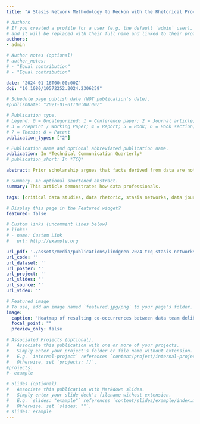 ```yaml
---
title: "A Stasis Network Methodology to Reckon with the Rhetorical Process of Data: How a Data Team Qualified Meaning and Practices"

# Authors
# If you created a profile for a user (e.g. the default `admin` user), write the username (folder name) here 
# and it will be replaced with their full name and linked to their profile.
authors:
- admin

# Author notes (optional)
# author_notes:
# - "Equal contribution"
# - "Equal contribution"

date: "2024-01-16T00:00:00Z"
doi: "10.1080/10572252.2024.2306259"

# Schedule page publish date (NOT publication's date).
#publishDate: "2021-01-01T00:00:00Z"

# Publication type.
# Legend: 0 = Uncategorized; 1 = Conference paper; 2 = Journal article;
# 3 = Preprint / Working Paper; 4 = Report; 5 = Book; 6 = Book section;
# 7 = Thesis; 8 = Patent
publication_types: ["2"]

# Publication name and optional abbreviated publication name.
publication: In *Technical Communication Quarterly*
# publication_short: In *TCQ*

abstract: Prior scholarship argues that facts derived from data are not separate from their contexts and values. In this study of a data journalism team, I define and apply a sociotechnical network approach to stasis that maps their rhetorical actions with their quantitative work. The stasis network methodology identified how their process confronted competing definitions of metrics, which impacted their sense of what was significant and ethically possible, when developing the goals for their report.

# Summary. An optional shortened abstract.
summary: This article demonstrates how data professionals.

tags: [critical data studies, data rhetoric, stasis networks, data journalism]

# Display this page in the Featured widget?
featured: false

# Custom links (uncomment lines below)
# links:
# - name: Custom Link
#   url: http://example.org

url_pdf: './assets/media/publications/lindgren-2024-tcq-stasis-networks.pdf'
url_code: ''
url_dataset: ''
url_poster: ''
url_project: ''
url_slides: ''
url_source: ''
url_video: ''

# Featured image
# To use, add an image named `featured.jpg/png` to your page's folder. 
image:
  caption: 'Heatmap of resulting co-occurrences between data team deliberation'
  focal_point: ""
  preview_only: false

# Associated Projects (optional).
#   Associate this publication with one or more of your projects.
#   Simply enter your project's folder or file name without extension.
#   E.g. `internal-project` references `content/project/internal-project/index.md`.
#   Otherwise, set `projects: []`.
#projects:
#- example

# Slides (optional).
#   Associate this publication with Markdown slides.
#   Simply enter your slide deck's filename without extension.
#   E.g. `slides: "example"` references `content/slides/example/index.md`.
#   Otherwise, set `slides: ""`.
# slides: example
---
```


